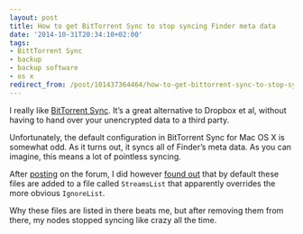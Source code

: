 ```yaml
---
layout: post
title: How to get BitTorrent Sync to stop syncing Finder meta data
date: '2014-10-31T20:34:10+02:00'
tags:
- BittTorrent Sync
- backup
- backup software
- os x
redirect_from: /post/101437364464/how-to-get-bittorrent-sync-to-stop-syncing-finder
---
```


I really like [BitTorrent Sync](https://www.btsync.com/en/). It’s a great alternative to Dropbox et al, without having to hand over your unencrypted data to a third party.

Unfortunately, the default configuration in BitTorrent Sync for Mac OS X is somewhat odd. As it turns out, it syncs all of Finder’s meta data. As you can imagine, this means a lot of pointless syncing.

After [posting](http://forum.bittorrent.com/topic/32376-ignorelist-isnt-honored-by-the-sending-node/) on the forum, I did however [found out](http://sync-help.bittorrent.com/customer/portal/articles/1682051-alt-streams-and-xattrs-in-sync) that by default these files are added to a file called `StreamsList` that apparently overrides the more obvious `IgnoreList`.

Why these files are listed in there beats me, but after removing them from there, my nodes stopped syncing like crazy all the time.
